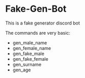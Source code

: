 # Fake-Gen-Bot
This is a fake generator discord bot 

The commands are very basic:
- gen_male_name
- gen_female_name
- gen_fake_male
- gen_fake_female
- gen_surname
- gen_age
